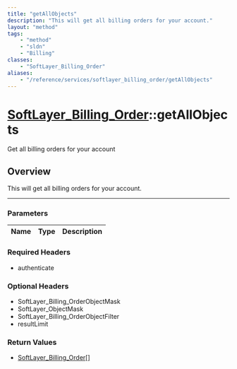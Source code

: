 ```yaml
---
title: "getAllObjects"
description: "This will get all billing orders for your account."
layout: "method"
tags:
    - "method"
    - "sldn"
    - "Billing"
classes:
    - "SoftLayer_Billing_Order"
aliases:
    - "/reference/services/softlayer_billing_order/getAllObjects"
---
```

# [SoftLayer_Billing_Order](/reference/services/SoftLayer_Billing_Order)::getAllObjects


Get all billing orders for your account


## Overview 
This will get all billing orders for your account. 

-----

### Parameters 
|Name | Type | Description |
| --- | --- | --- |


### Required Headers
* authenticate


### Optional Headers
* SoftLayer_Billing_OrderObjectMask
* SoftLayer_ObjectMask
* SoftLayer_Billing_OrderObjectFilter
* resultLimit

### Return Values
* <a href='/reference/datatypes/SoftLayer_Billing_Order'>SoftLayer_Billing_Order[] </a>




